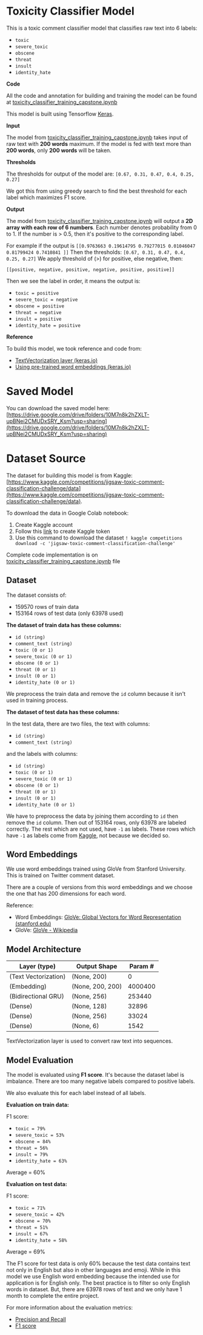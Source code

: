 # Toxicity Classifier Model
This is a toxic comment classifier model that classifies raw text into 6 labels:

-   `toxic`
-   `severe_toxic`
-   `obscene`
-   `threat`
-   `insult`
-   `identity_hate`

**Code**

All the code and annotation for building and training the model can be found at [toxicity_classifier_training_capstone.ipynb](https://github.com/C23-PS376/toxicity-classifier-model/blob/main/toxicity_classifier_training_capstone.ipynb)

This model is built using Tensorflow [Keras](https://keras.io/).

**Input**

The model from [toxicity_classifier_training_capstone.ipynb](https://github.com/C23-PS376/toxicity-classifier-model/blob/main/toxicity_classifier_training_capstone.ipynb) takes input of raw text with **200 words** maximum. If the model is fed with text more than **200 words**, only **200 words** will be taken.

**Thresholds**

The thresholds for output of the model are:
`[0.67, 0.31, 0.47, 0.4, 0.25, 0.27]`

We got this from using greedy search to find the best threshold for each label which maximizes F1 score.

**Output**

The model from [toxicity_classifier_training_capstone.ipynb](https://github.com/C23-PS376/toxicity-classifier-model/blob/main/toxicity_classifier_training_capstone.ipynb) will output a **2D array with each row of 6 numbers**. Each number denotes probability from 0 to 1. If the number is > 0.5, then it's positive to the corresponding label.

For example if the output is 
`[[0.9763663 0.19614795 0.79277015 0.01046047 0.81799424 0.7410841 ]]`
Then the thresholds:
`[0.67, 0.31, 0.47, 0.4, 0.25, 0.27]`
We apply threshold of (>) for positive, else negative, then:

    [[positive, negative, positive, negative, positive, positive]]

Then we see the label in order, it means the output is:
-   `toxic = positive`
-   `severe_toxic = negative`
-   `obscene = positive`
-   `threat = negative`
-   `insult = positive`
-   `identity_hate = positive`


**Reference**

To build this model, we took reference and code from:

 - [TextVectorization layer (keras.io)](https://keras.io/api/layers/preprocessing_layers/core_preprocessing_layers/text_vectorization/)
 - [Using pre-trained word embeddings (keras.io)](https://keras.io/examples/nlp/pretrained_word_embeddings/)

# Saved Model

You can download the saved model here: [https://drive.google.com/drive/folders/10M7n8k2hZXLT-upBNei2CMUDxSRY_Ksm?usp=sharing](https://drive.google.com/drive/folders/10M7n8k2hZXLT-upBNei2CMUDxSRY_Ksm?usp=sharing)

# Dataset Source

The dataset for building this model is from Kaggle: [https://www.kaggle.com/competitions/jigsaw-toxic-comment-classification-challenge/data](https://www.kaggle.com/competitions/jigsaw-toxic-comment-classification-challenge/data).

To download the data in Google Colab notebook:

 1. Create Kaggle account
 2. Follow this [link](https://www.kaggle.com/general/74235) to create Kaggle token
 3. Use this command to download the dataset `! kaggle competitions download -c 'jigsaw-toxic-comment-classification-challenge'`

Complete code implementation is on [toxicity_classifier_training_capstone.ipynb](https://github.com/C23-PS376/toxicity-classifier-model/blob/main/toxicity_classifier_training_capstone.ipynb) file

## Dataset
The dataset consists of:

 - 159570 rows of train data 
 - 153164 rows of test data (only 63978 used)

**The dataset of train data has these columns:**

 - `id (string)`
 - `comment_text (string)`
 - `toxic (0 or 1)`
 - `severe_toxic (0 or 1)`
 - `obscene (0 or 1)`
 - `threat (0 or 1)`
 - `insult (0 or 1)`
 - `identity_hate (0 or 1)`

We preprocess the train data and remove the `id` column because it isn't used in training process.

**The dataset of test data has these columns:**

In the test data, there are two files, the text with columns:
 - `id (string)`
 - `comment_text (string)`

and the labels with columns:
 - `id (string)`
 - `toxic (0 or 1)`
 - `severe_toxic (0 or 1)`
 - `obscene (0 or 1)`
 - `threat (0 or 1)`
 - `insult (0 or 1)`
 - `identity_hate (0 or 1)`

We have to preprocess the data by joining them according to `id` then remove the `id` column. 
Then out of 153164 rows, only 63978 are labeled correctly. The rest which are not used, have `-1` as labels. These rows which have `-1` as labels come from [Kaggle](https://www.kaggle.com/competitions/jigsaw-toxic-comment-classification-challenge/data), not because we decided so.

## Word Embeddings
We use word embeddings trained using GloVe from Stanford University. This is trained on Twitter comment dataset.

There are a couple of versions from this word embeddings and we choose the one that has 200 dimensions for each word.

Reference:

 - Word Embeddings: [GloVe: Global Vectors for Word Representation (stanford.edu)](https://nlp.stanford.edu/projects/glove/)
 - GloVe: [GloVe - Wikipedia](https://en.wikipedia.org/wiki/GloVe)

## Model Architecture
 
Layer (type) | Output Shape | Param # | 
--- | --- | --- |
(Text Vectorization) | (None, 200) | 0 |
(Embedding) | (None, 200, 200) | 4000400 |
(Bidirectional GRU) | (None, 256) | 253440 |
(Dense) | (None, 128) | 32896 | 
(Dense) | (None, 256) | 33024 | 
(Dense) | (None, 6) | 1542 |

TextVectorization layer is used to convert raw text into sequences.


## Model Evaluation

The model is evaluated using **F1 score**. It's because the dataset label is imbalance. There are too many negative labels compared to positive labels.

We also evaluate this for each label instead of all labels.

**Evaluation on train data:**

 F1 score:
 - `toxic = 79%`
 - `severe_toxic = 53%`
 - `obscene = 84%`
 - `threat = 56%`
 - `insult = 79%`
 - `identity_hate = 63%`

Average = 60%

**Evaluation on test data:**

 F1 score:
 - `toxic = 71%`
 - `severe_toxic = 42%`
 - `obscene = 70%`
 - `threat = 51%`
 - `insult = 67%`
 - `identity_hate = 58%`

 Average = 69%
 
The F1 score for test data is only 60% because the test data contains text not only in English but also in other languages and emoji. While in this model we use English word embedding because the intended use for application is for English only. The best practice is to filter so only English words in dataset. But, there are 63978 rows of text and we only have 1 month to complete the entire project.
 
For more information about the evaluation metrics:

 - [Precision and Recall](https://en.wikipedia.org/wiki/Precision_and_recall)
 - [F1 score](https://en.wikipedia.org/wiki/F-score)
